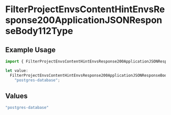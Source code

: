# FilterProjectEnvsContentHintEnvsResponse200ApplicationJSONResponseBody112Type

## Example Usage

```typescript
import { FilterProjectEnvsContentHintEnvsResponse200ApplicationJSONResponseBody112Type } from "@vercel/sdk/models/operations/filterprojectenvs.js";

let value:
  FilterProjectEnvsContentHintEnvsResponse200ApplicationJSONResponseBody112Type =
    "postgres-database";
```

## Values

```typescript
"postgres-database"
```